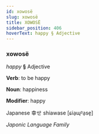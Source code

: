 ```yaml
---
id: xowosë
slug: xowosë
title: XOWOSË
sidebar_position: 406
hoverText: happy § Adjective
---
```


### xowosë

*happy* **§** Adjective

**Verb**: to be happy

**Noun**: happiness

**Modifier**: happy

Japanese 幸せ shiawase [ɕia̠ɰᵝa̠se̞]

*Japonic Language Family*